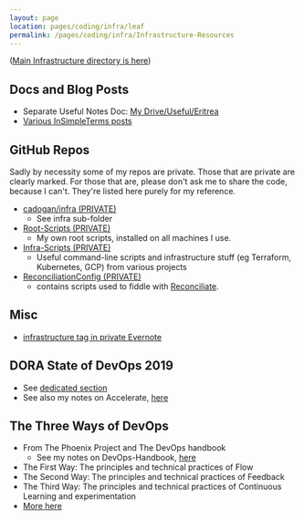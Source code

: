 ```yaml
---
layout: page
location: pages/coding/infra/leaf
permalink: /pages/coding/infra/Infrastructure-Resources
---
```


([Main Infrastructure directory is here](/pages/coding/Infrastructure))

## Docs and Blog Posts
- Separate Useful Notes Doc: [My Drive/Useful/Eritrea](https://docs.google.com/document/d/1ydXrsZX_g9uyvgMoZUovT0G8L5OcrXxRQDSWzw3ULDo/edit)
- [Various InSimpleTerms posts](https://insimpleterms.blog/category/infrastructure)

## GitHub Repos 

Sadly by necessity some of my repos are private. Those that are private are clearly marked. For those that are, please don't ask me to share the code, because I can't. They're listed here purely for my reference.

- [cadogan/infra (PRIVATE)](https://github.com/claresudbery/Cadogan/tree/master/infra)
    - See infra sub-folder
- [Root-Scripts (PRIVATE)](https://github.com/claresudbery/Root-Scripts)
    - My own root scripts, installed on all machines I use.
- [Infra-Scripts (PRIVATE)](https://github.com/claresudbery/Infra-Scripts)
    - Useful command-line scripts and infrastructure stuff (eg Terraform, Kubernetes, GCP) from various projects
- [ReconciliationConfig (PRIVATE)](https://github.com/claresudbery/ReconciliationConfig) 
    - contains scripts used to fiddle with [Reconciliate](https://github.com/claresudbery/Reconciliate).

## Misc

- [infrastructure tag in private Evernote](https://www.evernote.com/client/web?login=true#?an=true&n=d3b5efea-dd5a-4d3b-94c9-77a1b3f43b35&query=tag%1FInfrastructure%1FtagGuid%3A38bcc5ac-be79-4b3a-bbb0-9d21f8d2e98d%1Eview%3AVIEW%2FALL_NOTES&)

## DORA State of DevOps 2019

- See [dedicated section](/pages/think/code-princ/metrics.md#accelerate-metrics--dora-metrics)
- See also my notes on Accelerate, [here](https://clare-wiki.herokuapp.com/pages/think/code-princ/books/Accelerate)

## The Three Ways of DevOps

- From The Phoenix Project and The DevOps handbook
    - See my notes on DevOps-Handbook, [here](https://clare-wiki.herokuapp.com/pages/think/code-princ/books/DevOps-Handbook)
- The First Way: The principles and technical practices of Flow
- The Second Way: The principles and technical practices of Feedback
- The Third Way: The principles and technical practices of Continuous Learning and experimentation
- [More here](https://blog.sonatype.com/principle-based-devops-frameworks-three-ways#:~:text=If%20you've%20read%20either,Way%3A%20Principles%20of%20Continuous%20Learning)
